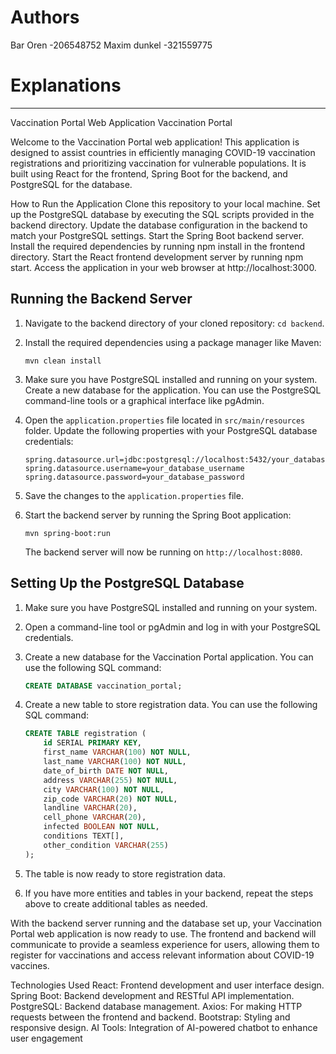 
# Authors
Bar Oren -206548752
Maxim dunkel -321559775 
# Explanations

---------------------
Vaccination Portal Web Application
Vaccination Portal

Welcome to the Vaccination Portal web application! This application is designed to assist countries in efficiently managing COVID-19 vaccination registrations and prioritizing vaccination for vulnerable populations. It is built using React for the frontend, Spring Boot for the backend, and PostgreSQL for the database.

How to Run the Application
Clone this repository to your local machine.
Set up the PostgreSQL database by executing the SQL scripts provided in the backend directory.
Update the database configuration in the backend to match your PostgreSQL settings.
Start the Spring Boot backend server.
Install the required dependencies by running npm install in the frontend directory.
Start the React frontend development server by running npm start.
Access the application in your web browser at http://localhost:3000.



## Running the Backend Server

1. Navigate to the backend directory of your cloned repository: `cd backend`.

2. Install the required dependencies using a package manager like Maven:
   ```
   mvn clean install
   ```

3. Make sure you have PostgreSQL installed and running on your system. Create a new database for the application. You can use the PostgreSQL command-line tools or a graphical interface like pgAdmin.

4. Open the `application.properties` file located in `src/main/resources` folder. Update the following properties with your PostgreSQL database credentials:

   ```
   spring.datasource.url=jdbc:postgresql://localhost:5432/your_database_name
   spring.datasource.username=your_database_username
   spring.datasource.password=your_database_password
   ```

5. Save the changes to the `application.properties` file.

6. Start the backend server by running the Spring Boot application:
   ```
   mvn spring-boot:run
   ```

   The backend server will now be running on `http://localhost:8080`.

## Setting Up the PostgreSQL Database

1. Make sure you have PostgreSQL installed and running on your system.

2. Open a command-line tool or pgAdmin and log in with your PostgreSQL credentials.

3. Create a new database for the Vaccination Portal application. You can use the following SQL command:

   ```sql
   CREATE DATABASE vaccination_portal;
   ```

4. Create a new table to store registration data. You can use the following SQL command:

   ```sql
   CREATE TABLE registration (
       id SERIAL PRIMARY KEY,
       first_name VARCHAR(100) NOT NULL,
       last_name VARCHAR(100) NOT NULL,
       date_of_birth DATE NOT NULL,
       address VARCHAR(255) NOT NULL,
       city VARCHAR(100) NOT NULL,
       zip_code VARCHAR(20) NOT NULL,
       landline VARCHAR(20),
       cell_phone VARCHAR(20),
       infected BOOLEAN NOT NULL,
       conditions TEXT[],
       other_condition VARCHAR(255)
   );
   ```

5. The table is now ready to store registration data.

6. If you have more entities and tables in your backend, repeat the steps above to create additional tables as needed.

With the backend server running and the database set up, your Vaccination Portal web application is now ready to use. The frontend and backend will communicate to provide a seamless experience for users, allowing them to register for vaccinations and access relevant information about COVID-19 vaccines.

Technologies Used
React: Frontend development and user interface design.
Spring Boot: Backend development and RESTful API implementation.
PostgreSQL: Backend database management.
Axios: For making HTTP requests between the frontend and backend.
Bootstrap: Styling and responsive design.
AI Tools: Integration of AI-powered chatbot to enhance user engagement
